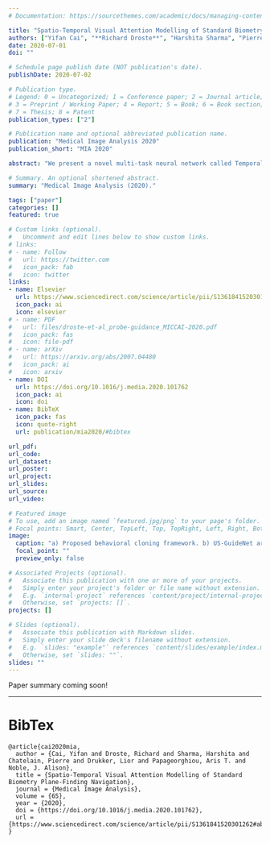 ```yaml
---
# Documentation: https://sourcethemes.com/academic/docs/managing-content/

title: "Spatio-Temporal Visual Attention Modelling of Standard Biometry Plane-Finding Navigation"
authors: ["Yifan Cai", "**Richard Droste**", "Harshita Sharma", "Pierre Chatelain", "Lior Drukker", "Aris Papageorghiou", "J Alison Noble"]
date: 2020-07-01
doi: ""

# Schedule page publish date (NOT publication's date).
publishDate: 2020-07-02

# Publication type.
# Legend: 0 = Uncategorized; 1 = Conference paper; 2 = Journal article;
# 3 = Preprint / Working Paper; 4 = Report; 5 = Book; 6 = Book section;
# 7 = Thesis; 8 = Patent
publication_types: ["2"]

# Publication name and optional abbreviated publication name.
publication: "Medical Image Analysis 2020"
publication_short: "MIA 2020"

abstract: "We present a novel multi-task neural network called Temporal SonoEyeNet (TSEN) with a primary task to describe the visual navigation process of sonographers by learning to generate visual attention maps of ultrasound images around standard biometry planes of the fetal abdomen, head (trans-ventricular plane) and femur. TSEN has three components: a feature extractor, a temporal attention module (TAM), and an auxiliary video classification module (VCM). A soft dynamic time warping (sDTW) loss function is used to improve visual attention modelling. Variants of the model are trained on a dataset of 280 video clips, each containing one of the three biometry planes and lasting 3–7 seconds, with corresponding real-time recorded gaze tracking data of an experienced sonographer. We report the performances of the different variants of TSEN for visual attention prediction at standard biometry plane detection. The best model performance is achieved using bi-directional convolutional long-short term memory (biCLSTM) in both TAM and VCM, and it outperforms a previous spatial model on all static and dynamic saliency metrics. As an auxiliary task to validate the clinical relevance of the visual attention modelling, the predicted visual attention maps were used to guide standard biometry plane detection in consecutive US video frames. All spatio-temporal TSEN models achieve higher scores compared to a spatial-only baseline; the best performing TSEN model achieves F1 scores on these standard biometry planes of 83.7%, 89.9% and 81.1%, respectively."

# Summary. An optional shortened abstract.
summary: "Medical Image Analysis (2020)."

tags: ["paper"]
categories: []
featured: true

# Custom links (optional).
#   Uncomment and edit lines below to show custom links.
# links:
# - name: Follow
#   url: https://twitter.com
#   icon_pack: fab
#   icon: twitter
links:
- name: Elsevier
  url: https://www.sciencedirect.com/science/article/pii/S1361841520301262#absh0002
  icon_pack: ai
  icon: elsevier
# - name: PDF
#   url: files/droste-et-al_probe-guidance_MICCAI-2020.pdf
#   icon_pack: fas
#   icon: file-pdf
# - name: arXiv
#   url: https://arxiv.org/abs/2007.04480
#   icon_pack: ai
#   icon: arxiv
- name: DOI
  url: https://doi.org/10.1016/j.media.2020.101762
  icon_pack: ai
  icon: doi
- name: BibTeX
  icon_pack: fas
  icon: quote-right
  url: publication/mia2020/#bibtex

url_pdf:
url_code:
url_dataset:
url_poster:
url_project:
url_slides:
url_source:
url_video:

# Featured image
# To use, add an image named `featured.jpg/png` to your page's folder. 
# Focal points: Smart, Center, TopLeft, Top, TopRight, Left, Right, BottomLeft, Bottom, BottomRight.
image:
  caption: "a) Proposed behavioral cloning framework. b) US-GuideNet architecture."
  focal_point: ""
  preview_only: false

# Associated Projects (optional).
#   Associate this publication with one or more of your projects.
#   Simply enter your project's folder or file name without extension.
#   E.g. `internal-project` references `content/project/internal-project/index.md`.
#   Otherwise, set `projects: []`.
projects: []

# Slides (optional).
#   Associate this publication with Markdown slides.
#   Simply enter your slide deck's filename without extension.
#   E.g. `slides: "example"` references `content/slides/example/index.md`.
#   Otherwise, set `slides: ""`.
slides: ""
---
```


Paper summary coming soon!


<!-- Richard Droste*, Yifan Cai, Harshita Sharma, Pierre Chatelain, Lior Drukker, Aris T. Papageorghiou, J. Alison Noble -->

---
# BibTex

```
@article{cai2020mia,
  author = {Cai, Yifan and Droste, Richard and Sharma, Harshita and Chatelain, Pierre and Drukker, Lior and Papageorghiou, Aris T. and Noble, J. Alison},
  title = {Spatio-Temporal Visual Attention Modelling of Standard Biometry Plane-Finding Navigation},
  journal = {Medical Image Analysis},
  volume = {65},
  year = {2020},
  doi = {https://doi.org/10.1016/j.media.2020.101762},
  url = {https://www.sciencedirect.com/science/article/pii/S1361841520301262#absh0002},
}
```

